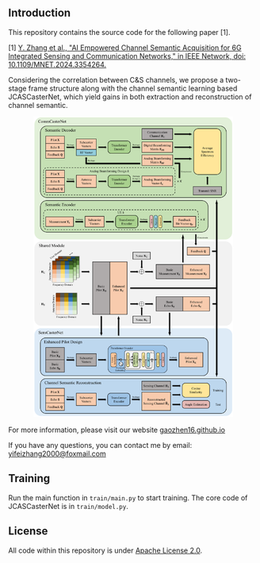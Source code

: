 ## Introduction

This repository contains the source code for the following paper [1].

[1] [Y. Zhang et al., "AI Empowered Channel Semantic Acquisition for 6G Integrated Sensing and Communication Networks," in IEEE Network, doi: 10.1109/MNET.2024.3354264.](https://ieeexplore.ieee.org/document/10400499)

Considering the correlation between C&S channels, we propose a two-stage frame structure along with the channel semantic learning based JCASCasterNet, which yield gains in both extraction and reconstruction of channel semantic.

<div align=center>
    <img src="./assets/block_diagram.png" style="width:80%;" />
</div>

For more information, please visit our website [gaozhen16.github.io](https://gaozhen16.github.io/)

If you have any questions, you can contact me by email: yifeizhang2000@foxmail.com

## Training

Run the main function in `train/main.py` to start training. The core code of JCASCasterNet is in `train/model.py`.

## License

All code within this repository is under [Apache License 2.0](https://www.apache.org/licenses/LICENSE-2.0).
